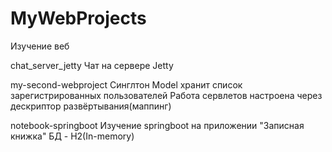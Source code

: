 ﻿# MyWebProjects
Изучение веб

chat_server_jetty
Чат на сервере Jetty

my-second-webproject
Синглтон Model хранит список зарегистрированных пользователей
Работа сервлетов настроена через дескриптор развёртывания(маппинг)

notebook-springboot
Изучение springboot на приложении "Записная книжка"
БД - H2(In-memory)
